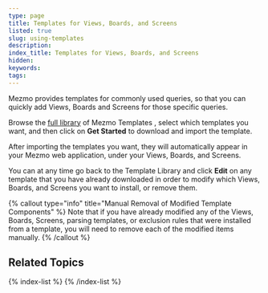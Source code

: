 ```yaml
---
type: page
title: Templates for Views, Boards, and Screens
listed: true
slug: using-templates
description: 
index_title: Templates for Views, Boards, and Screens
hidden: 
keywords: 
tags: 
---
```


Mezmo provides templates for commonly used queries, so that you can quickly add Views, Boards and Screens for those specific queries.

Browse the [full library](https://app.logdna.com/manage/template-library) of Mezmo Templates , select which templates you want, and then click on **Get Started** to download and import the template.

After importing the templates you want, they will automatically appear in your Mezmo web application, under your Views, Boards, and Screens.

You can at any time go back to the Template Library and click **Edit** on any template that you have already downloaded in order to modify which Views, Boards, and Screens you want to install, or remove them.

{% callout type="info" title="Manual Removal of Modified Template Components" %}
Note that if you have already modified any of the Views, Boards, Screens, parsing templates, or exclusion rules that were installed from a template, you will need to remove each of the modified items manually.
{% /callout %}

## Related Topics

{% index-list %}
{% /index-list %}